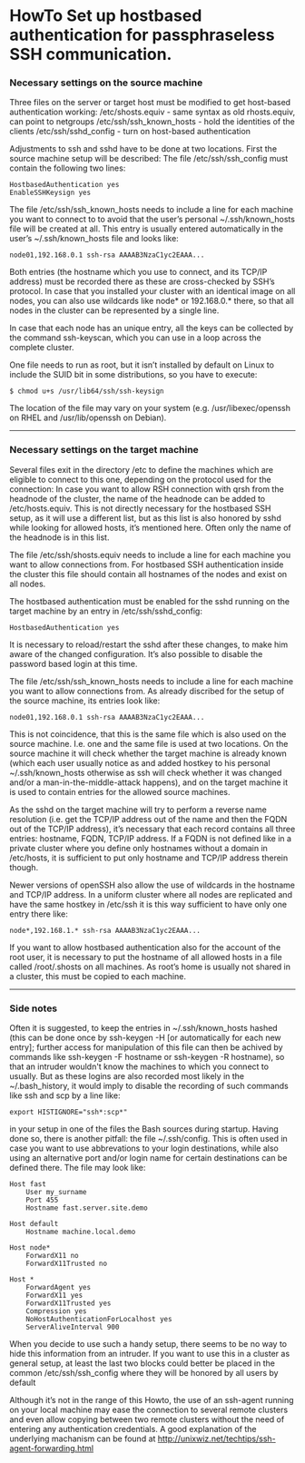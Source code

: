 # HowTo Set up hostbased authentication for passphraseless SSH communication.

### Necessary settings on the source machine

Three files on the server or target host must be modified to get host-based authentication working:
/etc/shosts.equiv - same syntax as old rhosts.equiv, can point to netgroups
/etc/ssh/ssh_known_hosts - hold the identities of the clients
/etc/ssh/sshd_config - turn on host-based authentication

Adjustments to ssh and sshd have to be done at two locations. First the source machine setup will be described:
The file /etc/ssh/ssh_config must contain the following two lines:
```
HostbasedAuthentication yes
EnableSSHKeysign yes
```
The file /etc/ssh/ssh_known_hosts needs to include a line for each machine you want to connect to to avoid that the user’s personal ~/.ssh/known_hosts file will be created at all. This entry is usually entered automatically in the user’s ~/.ssh/known_hosts file and looks like:
```
node01,192.168.0.1 ssh-rsa AAAAB3NzaC1yc2EAAA...
```
Both entries (the hostname which you use to connect, and its TCP/IP address) must be recorded there as these are cross-checked by SSH’s protocol. In case that you installed your cluster with an identical image on all nodes, you can also use wildcards like node* or 192.168.0.* there, so that all nodes in the cluster can be represented by a single line.

In case that each node has an unique entry, all the keys can be collected by the command ssh-keyscan, which you can use in a loop across the complete cluster.

One file needs to run as root, but it isn’t installed by default on Linux to include the SUID bit in some distributions, so you have to execute:
```
$ chmod u+s /usr/lib64/ssh/ssh-keysign
```
The location of the file may vary on your system (e.g. /usr/libexec/openssh on RHEL and /usr/lib/openssh on Debian).



---


### Necessary settings on the target machine
Several files exit in the directory /etc to define the machines which are eligible to connect to this one, depending on the protocol used for the connection:
In case you want to allow RSH connection with qrsh from the headnode of the cluster, the name of the headnode can be added to /etc/hosts.equiv. This is not directly necessary for the hostbased SSH setup, as it will use a different list, but as this list is also honored by sshd while looking for allowed hosts, it’s mentioned here. Often only the name of the headnode is in this list.

The file /etc/ssh/shosts.equiv needs to include a line for each machine you want to allow connections from. For hostbased SSH authentication inside the cluster this file should contain all hostnames of the nodes and exist on all nodes.

The hostbased authentication must be enabled for the sshd running on the target machine by an entry in /etc/ssh/sshd_config:
```
HostbasedAuthentication yes
```
It is necessary to reload/restart the sshd after these changes, to make him aware of the changed configuration. It’s also possible to disable the password based login at this time.

The file /etc/ssh/ssh_known_hosts needs to include a line for each machine you want to allow connections from. As already discribed for the setup of the source machine, its entries look like:
```
node01,192.168.0.1 ssh-rsa AAAAB3NzaC1yc2EAAA...
```
This is not coincidence, that this is the same file which is also used on the source machine. I.e. one and the same file is used at two locations. On the source machine it will check whether the target machine is already known (which each user usually notice as and added hostkey to his personal ~/.ssh/known_hosts otherwise as ssh will check whether it was changed and/or a man-in-the-middle-attack happens), and on the target machine it is used to contain entries for the allowed source machines.

As the sshd on the target machine will try to perform a reverse name resolution (i.e. get the TCP/IP address out of the name and then the FQDN out of the TCP/IP address), it’s necessary that each record contains all three entries: hostname, FQDN, TCP/IP address. If a FQDN is not defined like in a private cluster where you define only hostnames without a domain in /etc/hosts, it is sufficient to put only hostname and TCP/IP address therein though.

Newer versions of openSSH also allow the use of wildcards in the hostname and TCP/IP address. In a uniform cluster where all nodes are replicated and have the same hostkey in /etc/ssh it is this way sufficient to have only one entry there like:
```
node*,192.168.1.* ssh-rsa AAAAB3NzaC1yc2EAAA...
```
If you want to allow hostbased authentication also for the account of the root user, it is necessary to put the hostname of  all allowed hosts in a file called /root/.shosts on all machines. As root’s home is usually not shared in a cluster, this must be copied to each machine.


---


### Side notes
Often it is suggested, to keep the entries in ~/.ssh/known_hosts hashed (this can be done once by ssh-keygen -H [or automatically for each new entry]; further access for manipulation of this file can then be achived by commands like ssh-keygen -F hostname or ssh-keygen -R hostname), so that an intruder wouldn't know the machines to which you connect to usually. But as these logins are also recorded most likely in the ~/.bash_history, it would imply to disable the recording of such commands like ssh and scp by a line like:
```
export HISTIGNORE="ssh*:scp*"
```
in your setup in one of the files the Bash sources during startup. Having done so, there is another pitfall: the file ~/.ssh/config. This is often used in case you want to use abbrevations to your login destinations, while also using an alternative port and/or login name for certain destinations can be defined there. The file may look like:
```
Host fast
    User my_surname
    Port 455
    Hostname fast.server.site.demo

Host default
    Hostname machine.local.demo

Host node*
    ForwardX11 no
    ForwardX11Trusted no

Host *
    ForwardAgent yes
    ForwardX11 yes
    ForwardX11Trusted yes
    Compression yes
    NoHostAuthenticationForLocalhost yes
    ServerAliveInterval 900 
```
When you decide to use such a handy setup, there seems to be no way to hide this information from an intruder. If you want to use this in a cluster as general setup, at least the last two blocks could better be placed in the common /etc/ssh/ssh_config where they will be honored by all users by default

Although it’s not in the range of this Howto, the use of an ssh-agent running on your local machine may ease the connection to several remote clusters and even allow copying between two remote clusters without the need of entering any authentication credentials. A  good explanation of the underlying machanism can be found at http://unixwiz.net/techtips/ssh-agent-forwarding.html
